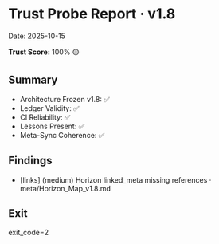 # Trust Probe Report · v1.8
Date: 2025-10-15

**Trust Score:** 100%   🟡

## Summary
- Architecture Frozen v1.8: ✅
- Ledger Validity: ✅
- CI Reliability: ✅
- Lessons Present: ✅
- Meta-Sync Coherence: ✅

## Findings
- [links] (medium) Horizon linked_meta missing references · meta/Horizon_Map_v1.8.md

## Exit
exit_code=2
